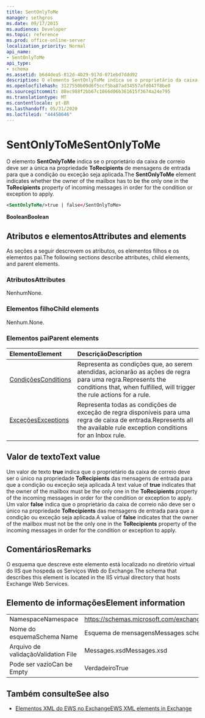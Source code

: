 ```yaml
---
title: SentOnlyToMe
manager: sethgros
ms.date: 09/17/2015
ms.audience: Developer
ms.topic: reference
ms.prod: office-online-server
localization_priority: Normal
api_name:
- SentOnlyToMe
api_type:
- schema
ms.assetid: b6d4dea5-812d-4b29-917d-071ebd7ddd92
description: O elemento SentOnlyToMe indica se o proprietário da caixa de correio deve ser a única na propriedade ToRecipients de mensagens de entrada para que a condição ou exceção seja aplicada.
ms.openlocfilehash: 3127550b09d6f5ccf5ba87ad34557afd047f8be0
ms.sourcegitcommit: 88ec988f2bb67c1866d06b361615f3674a24e795
ms.translationtype: MT
ms.contentlocale: pt-BR
ms.lasthandoff: 05/31/2020
ms.locfileid: "44458646"
---
```

# <a name="sentonlytome"></a><span data-ttu-id="32879-103">SentOnlyToMe</span><span class="sxs-lookup"><span data-stu-id="32879-103">SentOnlyToMe</span></span>

<span data-ttu-id="32879-104">O elemento **SentOnlyToMe** indica se o proprietário da caixa de correio deve ser a única na propriedade **ToRecipients** de mensagens de entrada para que a condição ou exceção seja aplicada.</span><span class="sxs-lookup"><span data-stu-id="32879-104">The **SentOnlyToMe** element indicates whether the owner of the mailbox has to be the only one in the **ToRecipients** property of incoming messages in order for the condition or exception to apply.</span></span> 
  
```XML
<SentOnlyToMe/>true | false</SentOnlyToMe>
```

 <span data-ttu-id="32879-105">**Boolean**</span><span class="sxs-lookup"><span data-stu-id="32879-105">**Boolean**</span></span>
## <a name="attributes-and-elements"></a><span data-ttu-id="32879-106">Atributos e elementos</span><span class="sxs-lookup"><span data-stu-id="32879-106">Attributes and elements</span></span>

<span data-ttu-id="32879-107">As seções a seguir descrevem os atributos, os elementos filhos e os elementos pai.</span><span class="sxs-lookup"><span data-stu-id="32879-107">The following sections describe attributes, child elements, and parent elements.</span></span>
  
### <a name="attributes"></a><span data-ttu-id="32879-108">Atributos</span><span class="sxs-lookup"><span data-stu-id="32879-108">Attributes</span></span>

<span data-ttu-id="32879-109">Nenhum</span><span class="sxs-lookup"><span data-stu-id="32879-109">None.</span></span>
  
### <a name="child-elements"></a><span data-ttu-id="32879-110">Elementos filho</span><span class="sxs-lookup"><span data-stu-id="32879-110">Child elements</span></span>

<span data-ttu-id="32879-111">Nenhum.</span><span class="sxs-lookup"><span data-stu-id="32879-111">None.</span></span>
  
### <a name="parent-elements"></a><span data-ttu-id="32879-112">Elementos pai</span><span class="sxs-lookup"><span data-stu-id="32879-112">Parent elements</span></span>

|<span data-ttu-id="32879-113">**Elemento**</span><span class="sxs-lookup"><span data-stu-id="32879-113">**Element**</span></span>|<span data-ttu-id="32879-114">**Descrição**</span><span class="sxs-lookup"><span data-stu-id="32879-114">**Description**</span></span>|
|:-----|:-----|
|[<span data-ttu-id="32879-115">Condições</span><span class="sxs-lookup"><span data-stu-id="32879-115">Conditions</span></span>](conditions.md) <br/> |<span data-ttu-id="32879-116">Representa as condições que, ao serem atendidas, acionarão as ações de regra para uma regra.</span><span class="sxs-lookup"><span data-stu-id="32879-116">Represents the conditions that, when fulfilled, will trigger the rule actions for a rule.</span></span>  <br/> |
|[<span data-ttu-id="32879-117">Exceções</span><span class="sxs-lookup"><span data-stu-id="32879-117">Exceptions</span></span>](exceptions.md) <br/> |<span data-ttu-id="32879-118">Representa todas as condições de exceção de regra disponíveis para uma regra de caixa de entrada.</span><span class="sxs-lookup"><span data-stu-id="32879-118">Represents all the available rule exception conditions for an Inbox rule.</span></span>  <br/> |
   
## <a name="text-value"></a><span data-ttu-id="32879-119">Valor de texto</span><span class="sxs-lookup"><span data-stu-id="32879-119">Text value</span></span>

<span data-ttu-id="32879-120">Um valor de texto **true** indica que o proprietário da caixa de correio deve ser o único na propriedade **ToRecipients** das mensagens de entrada para que a condição ou exceção seja aplicada.</span><span class="sxs-lookup"><span data-stu-id="32879-120">A text value of **true** indicates that the owner of the mailbox must be the only one in the **ToRecipients** property of the incoming messages in order for the condition or exception to apply.</span></span> <span data-ttu-id="32879-121">Um valor **false** indica que o proprietário da caixa de correio não deve ser o único na propriedade **ToRecipients** das mensagens de entrada para que a condição ou exceção seja aplicada.</span><span class="sxs-lookup"><span data-stu-id="32879-121">A value of **false** indicates that the owner of the mailbox must not be the only one in the **ToRecipients** property of the incoming messages in order for the condition or exception to apply.</span></span> 
  
## <a name="remarks"></a><span data-ttu-id="32879-122">Comentários</span><span class="sxs-lookup"><span data-stu-id="32879-122">Remarks</span></span>

<span data-ttu-id="32879-123">O esquema que descreve este elemento está localizado no diretório virtual do IIS que hospeda os Serviços Web do Exchange.</span><span class="sxs-lookup"><span data-stu-id="32879-123">The schema that describes this element is located in the IIS virtual directory that hosts Exchange Web Services.</span></span>
  
## <a name="element-information"></a><span data-ttu-id="32879-124">Elemento de informações</span><span class="sxs-lookup"><span data-stu-id="32879-124">Element information</span></span>

|||
|:-----|:-----|
|<span data-ttu-id="32879-125">Namespace</span><span class="sxs-lookup"><span data-stu-id="32879-125">Namespace</span></span>  <br/> |https://schemas.microsoft.com/exchange/services/2006/messages  <br/> |
|<span data-ttu-id="32879-126">Nome do esquema</span><span class="sxs-lookup"><span data-stu-id="32879-126">Schema Name</span></span>  <br/> |<span data-ttu-id="32879-127">Esquema de mensagens</span><span class="sxs-lookup"><span data-stu-id="32879-127">Messages schema</span></span>  <br/> |
|<span data-ttu-id="32879-128">Arquivo de validação</span><span class="sxs-lookup"><span data-stu-id="32879-128">Validation File</span></span>  <br/> |<span data-ttu-id="32879-129">Messages.xsd</span><span class="sxs-lookup"><span data-stu-id="32879-129">Messages.xsd</span></span>  <br/> |
|<span data-ttu-id="32879-130">Pode ser vazio</span><span class="sxs-lookup"><span data-stu-id="32879-130">Can be Empty</span></span>  <br/> |<span data-ttu-id="32879-131">Verdadeiro</span><span class="sxs-lookup"><span data-stu-id="32879-131">True</span></span>  <br/> |
   
## <a name="see-also"></a><span data-ttu-id="32879-132">Também consulte</span><span class="sxs-lookup"><span data-stu-id="32879-132">See also</span></span>



- [<span data-ttu-id="32879-133">Elementos XML do EWS no Exchange</span><span class="sxs-lookup"><span data-stu-id="32879-133">EWS XML elements in Exchange</span></span>](ews-xml-elements-in-exchange.md)

